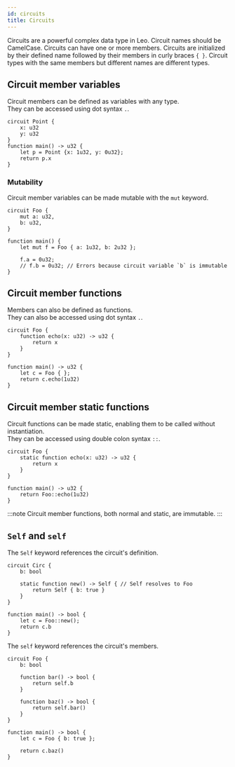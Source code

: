 ```yaml
---
id: circuits
title: Circuits
---
```


Circuits are a powerful complex data type in Leo. 
Circuit names should be CamelCase.
Circuits can have one or more members. 
Circuits are initialized by their defined name followed by their members in curly braces `{ }`.
Circuit types with the same members but different names are different types.

## Circuit member variables
Circuit members can be defined as variables with any type.  
They can be accessed using dot syntax `.`.

```leo
circuit Point {
    x: u32
    y: u32
}
function main() -> u32 {
    let p = Point {x: 1u32, y: 0u32};
    return p.x
}
```

### Mutability

Circuit member variables can be made mutable with the `mut` keyword.

```leo
circuit Foo {
    mut a: u32,
    b: u32,
}

function main() {
    let mut f = Foo { a: 1u32, b: 2u32 };

    f.a = 0u32;
    // f.b = 0u32; // Errors because circuit variable `b` is immutable
}
```

## Circuit member functions
Members can also be defined as functions.  
They can also be accessed using dot syntax `.`. 

```leo
circuit Foo {
    function echo(x: u32) -> u32 {
        return x
    }
}

function main() -> u32 {
    let c = Foo { };
    return c.echo(1u32)
}
```

## Circuit member static functions
Circuit functions can be made static, enabling them to be called without instantiation.  
They can be accessed using double colon syntax `::`.

```leo
circuit Foo {
    static function echo(x: u32) -> u32 {
        return x
    }
}

function main() -> u32 {
    return Foo::echo(1u32)
}
```
:::note
Circuit member functions, both normal and static, are immutable.
:::

## `Self` and `self`
The `Self` keyword references the circuit's definition.
```leo
circuit Circ {
    b: bool

    static function new() -> Self { // Self resolves to Foo
        return Self { b: true }
    }
}

function main() -> bool {
    let c = Foo::new();
    return c.b
}
```

The `self` keyword references the circuit's members.
```leo
circuit Foo {
    b: bool
  
    function bar() -> bool {
        return self.b 
    }
    
    function baz() -> bool {
        return self.bar()
    }
}

function main() -> bool {
    let c = Foo { b: true };

    return c.baz() 
}
```